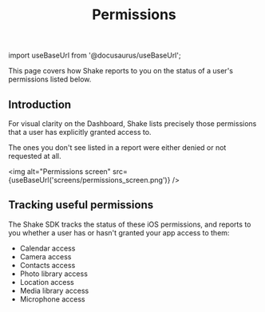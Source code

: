 ﻿---
id: permissions
title: Permissions
---
import useBaseUrl from '@docusaurus/useBaseUrl';

This page covers how Shake reports to you on the status of a user's permissions listed below.

## Introduction
For visual clarity on the Dashboard, Shake lists precisely those permissions that a user has explicitly granted access to.

The ones you don't see listed in a report were either denied or not requested at all.

<img
  alt="Permissions screen"
  src={useBaseUrl('screens/permissions_screen.png')}
/>


## Tracking useful permissions
The Shake SDK tracks the status of these iOS permissions, and reports to
you whether a user has or hasn't granted your app access to them:

* Calendar access
* Camera access
* Contacts access
* Photo library access
* Location access
* Media library access
* Microphone access
